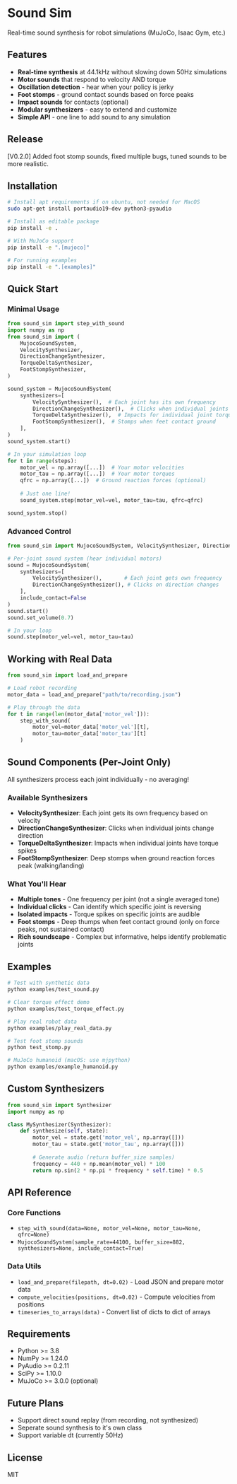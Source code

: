 # Sound Sim

Real-time sound synthesis for robot simulations (MuJoCo, Isaac Gym, etc.)

## Features

- **Real-time synthesis** at 44.1kHz without slowing down 50Hz simulations
- **Motor sounds** that respond to velocity AND torque
- **Oscillation detection** - hear when your policy is jerky
- **Foot stomps** - ground contact sounds based on force peaks
- **Impact sounds** for contacts (optional)
- **Modular synthesizers** - easy to extend and customize
- **Simple API** - one line to add sound to any simulation

## Release
[V0.2.0] Added foot stomp sounds, fixed multiple bugs, tuned sounds to be more realistic.

## Installation

```bash
# Install apt requirements if on ubuntu, not needed for MacOS
sudo apt-get install portaudio19-dev python3-pyaudio

# Install as editable package
pip install -e .

# With MuJoCo support
pip install -e ".[mujoco]"

# For running examples
pip install -e ".[examples]"
```

## Quick Start

### Minimal Usage

```python
from sound_sim import step_with_sound
import numpy as np
from sound_sim import (
    MujocoSoundSystem,
    VelocitySynthesizer,
    DirectionChangeSynthesizer,
    TorqueDeltaSynthesizer,
    FootStompSynthesizer,
)

sound_system = MujocoSoundSystem(
    synthesizers=[
        VelocitySynthesizer(),  # Each joint has its own frequency
        DirectionChangeSynthesizer(),  # Clicks when individual joints reverse
        TorqueDeltaSynthesizer(),  # Impacts for individual joint torque spikes
        FootStompSynthesizer(),  # Stomps when feet contact ground
    ],
)
sound_system.start()

# In your simulation loop
for t in range(steps):
    motor_vel = np.array([...])  # Your motor velocities
    motor_tau = np.array([...])  # Your motor torques
    qfrc = np.array([...])  # Ground reaction forces (optional)
    
    # Just one line!
    sound_system.step(motor_vel=vel, motor_tau=tau, qfrc=qfrc)

sound_system.stop()
```


### Advanced Control

```python
from sound_sim import MujocoSoundSystem, VelocitySynthesizer, DirectionChangeSynthesizer

# Per-joint sound system (hear individual motors)
sound = MujocoSoundSystem(
    synthesizers=[
        VelocitySynthesizer(),       # Each joint gets own frequency
        DirectionChangeSynthesizer(), # Clicks on direction changes
    ],
    include_contact=False
)
sound.start()
sound.set_volume(0.7)

# In your loop
sound.step(motor_vel=vel, motor_tau=tau)
```

## Working with Real Data

```python
from sound_sim import load_and_prepare

# Load robot recording
motor_data = load_and_prepare("path/to/recording.json")

# Play through the data
for t in range(len(motor_data['motor_vel'])):
    step_with_sound(
        motor_vel=motor_data['motor_vel'][t],
        motor_tau=motor_data['motor_tau'][t]
    )
```

## Sound Components (Per-Joint Only)

All synthesizers process each joint individually - no averaging!

### Available Synthesizers

- **VelocitySynthesizer**: Each joint gets its own frequency based on velocity
- **DirectionChangeSynthesizer**: Clicks when individual joints change direction  
- **TorqueDeltaSynthesizer**: Impacts when individual joints have torque spikes
- **FootStompSynthesizer**: Deep stomps when ground reaction forces peak (walking/landing)

### What You'll Hear

- **Multiple tones** - One frequency per joint (not a single averaged tone)
- **Individual clicks** - Can identify which specific joint is reversing
- **Isolated impacts** - Torque spikes on specific joints are audible
- **Foot stomps** - Deep thumps when feet contact ground (only on force peaks, not sustained contact)
- **Rich soundscape** - Complex but informative, helps identify problematic joints

## Examples

```bash
# Test with synthetic data
python examples/test_sound.py

# Clear torque effect demo
python examples/test_torque_effect.py

# Play real robot data
python examples/play_real_data.py

# Test foot stomp sounds
python test_stomp.py

# MuJoCo humanoid (macOS: use mjpython)
python examples/example_humanoid.py
```

## Custom Synthesizers

```python
from sound_sim import Synthesizer
import numpy as np

class MySynthesizer(Synthesizer):
    def synthesize(self, state):
        motor_vel = state.get('motor_vel', np.array([]))
        motor_tau = state.get('motor_tau', np.array([]))
        
        # Generate audio (return buffer_size samples)
        frequency = 440 + np.mean(motor_vel) * 100
        return np.sin(2 * np.pi * frequency * self.time) * 0.5
```

## API Reference

### Core Functions

- `step_with_sound(data=None, motor_vel=None, motor_tau=None, qfrc=None)`
- `MujocoSoundSystem(sample_rate=44100, buffer_size=882, synthesizers=None, include_contact=True)`

### Data Utils

- `load_and_prepare(filepath, dt=0.02)` - Load JSON and prepare motor data
- `compute_velocities(positions, dt=0.02)` - Compute velocities from positions
- `timeseries_to_arrays(data)` - Convert list of dicts to dict of arrays

## Requirements

- Python >= 3.8
- NumPy >= 1.24.0
- PyAudio >= 0.2.11
- SciPy >= 1.10.0
- MuJoCo >= 3.0.0 (optional)

## Future Plans
- Support direct sound replay (from recording, not synthesized)
- Seperate sound synthesis to it's own class
- Support variable dt (currently 50Hz)

## License

MIT
